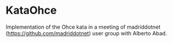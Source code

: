 # KataOhce
Implementation of the Ohce kata in a meeting of madriddotnet (https://github.com/madriddotnet) user group with Alberto Abad.
